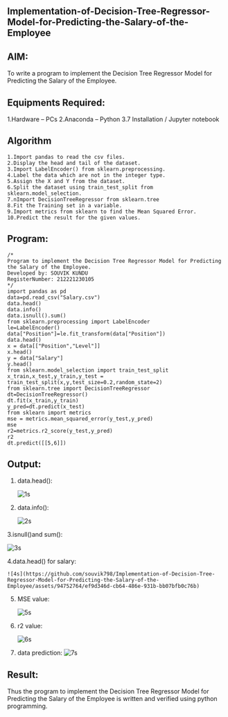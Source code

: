 ## Implementation-of-Decision-Tree-Regressor-Model-for-Predicting-the-Salary-of-the-Employee
## AIM:

To write a program to implement the Decision Tree Regressor Model for Predicting the Salary of the Employee.

## Equipments Required:

1.Hardware – PCs
2.Anaconda – Python 3.7 Installation / Jupyter notebook

## Algorithm
```
1.Import pandas to read the csv files.
2.Display the head and tail of the dataset.
3.Import LabelEncoder() from sklearn.preprocessing.
4.Label the data which are not in the integer type.
5.Assign the X and Y from the dataset.
6.Split the dataset using train_test_split from sklearn.model_selection.
7.nImport DecisionTreeRegressor from sklearn.tree
8.Fit the Training set in a variable.
9.Import metrics from sklearn to find the Mean Squared Error.
10.Predict the result for the given values.
```
## Program:
```
/*
Program to implement the Decision Tree Regressor Model for Predicting the Salary of the Employee.
Developed by: SOUVIK KUNDU
RegisterNumber: 212221230105
*/
import pandas as pd
data=pd.read_csv("Salary.csv")
data.head()
data.info()
data.isnull().sum()
from sklearn.preprocessing import LabelEncoder
le=LabelEncoder()
data["Position"]=le.fit_transform(data["Position"])
data.head()
x = data[["Position","Level"]]
x.head()
y = data["Salary"]
y.head()
from sklearn.model_selection import train_test_split
x_train,x_test,y_train,y_test = train_test_split(x,y,test_size=0.2,random_state=2)
from sklearn.tree import DecisionTreeRegressor
dt=DecisionTreeRegressor()
dt.fit(x_train,y_train)
y_pred=dt.predict(x_test)
from sklearn import metrics
mse = metrics.mean_squared_error(y_test,y_pred)
mse
r2=metrics.r2_score(y_test,y_pred)
r2
dt.predict([[5,6]])
```
## Output:

1. data.head():
   
   ![1s](https://github.com/souvik798/Implementation-of-Decision-Tree-Regressor-Model-for-Predicting-the-Salary-of-the-Employee/assets/94752764/14cff4a7-9f35-45ff-81e6-e7b2d1026a4e)

   
2. data.info():
   
   ![2s](https://github.com/souvik798/Implementation-of-Decision-Tree-Regressor-Model-for-Predicting-the-Salary-of-the-Employee/assets/94752764/56b1c51e-e554-4812-8df9-50d7d1a4b772)


3.isnull()and sum():

![3s](https://github.com/souvik798/Implementation-of-Decision-Tree-Regressor-Model-for-Predicting-the-Salary-of-the-Employee/assets/94752764/ff649bf1-2c3c-41c7-89c2-1bc5eaf574d5)


4.data.head() for salary:
    
    
    ![4s](https://github.com/souvik798/Implementation-of-Decision-Tree-Regressor-Model-for-Predicting-the-Salary-of-the-Employee/assets/94752764/ef9d346d-cb64-486e-931b-bb07bfb0c76b)


5. MSE value:

   ![5s](https://github.com/souvik798/Implementation-of-Decision-Tree-Regressor-Model-for-Predicting-the-Salary-of-the-Employee/assets/94752764/21d10ef4-c657-48e8-8505-e9b0a8ca471b)


6. r2 value:

   ![6s](https://github.com/souvik798/Implementation-of-Decision-Tree-Regressor-Model-for-Predicting-the-Salary-of-the-Employee/assets/94752764/2057274d-376e-450d-b2f9-0dc4acb0457a)


7. data prediction:
     ![7s](https://github.com/souvik798/Implementation-of-Decision-Tree-Regressor-Model-for-Predicting-the-Salary-of-the-Employee/assets/94752764/f0c80755-62d7-473e-89c0-4de767ad1f0c)


## Result:

   Thus the program to implement the Decision Tree Regressor Model for Predicting the Salary of the Employee is written and verified using python programming.
